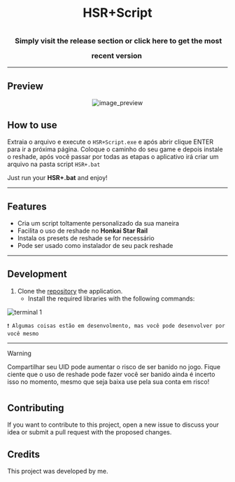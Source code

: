 <h1 align="center">HSR+Script</h1>

<h3 align="center">
	<img src="https://raw.githubusercontent.com/catppuccin/catppuccin/main/assets/misc/transparent.png" height="30px" width="0px"/>
Simply visit the release section or click here to get the most recent version
	<img src="https://raw.githubusercontent.com/catppuccin/catppuccin/main/assets/misc/transparent.png" height="30px" width="0px"/>
</h3>

---

## Preview
<p align="center">
	<img src=""  alt="image_preview"/>
</p>

## How to use

Extraia o arquivo e execute o `HSR+Script.exe` e após abrir clique ENTER para ir a próxima página. Coloque o caminho do seu game e depois instale o reshade, após você passar por todas as etapas o aplicativo irá criar um arquivo na pasta script `HSR+.bat`

Just run your **HSR+.bat** and enjoy!

---

## Features
- Cria um script toltamente personalizado da sua maneira
- Facilita o uso de reshade no **Honkai Star Rail**
- Instala os presets de reshade se for necessário
- Pode ser usado como instalador de seu pack reshade

---

## Development

1. Clone the [repository]() the application.
   - Install the required libraries with the following commands:

![terminal 1]()

```
❗ Algumas coisas estão em desenvolmento, mas você pode desenvolver por você mesmo
```


---

> [!WARNING]
> Compartilhar seu UID pode aumentar o risco de ser banido no jogo.
> Fique ciente que o uso de reshade pode fazer você ser banido ainda é incerto isso no momento, mesmo que seja baixa use pela sua conta em risco!

#

## Contributing

If you want to contribute to this project, open a new issue to discuss your idea or submit a pull request with the proposed changes.

## Credits

This project was developed by me.


